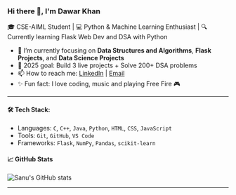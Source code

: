 ### Hi there 👋, I'm Dawar Khan

🎓 CSE-AIML Student | 💻 Python & Machine Learning Enthusiast | 🔍 Currently learning Flask Web Dev and DSA with Python

- 🌱 I’m currently focusing on **Data Structures and Algorithms**, **Flask Projects**, and **Data Science Projects**
- 🔭 2025 goal: Build 3 live projects + Solve 200+ DSA problems
- 📫 How to reach me: [LinkedIn](https://linkedin.com/in/your-profile) | [Email](dawarkhan043@email.com)
- ✨ Fun fact: I love coding, music and playing Free Fire 🎮

---

#### 🛠️ Tech Stack:
- Languages: `C`, `C++`, `Java`, `Python`, `HTML`, `CSS`, `JavaScript`
- Tools: `Git`, `GitHub`, `VS Code`
- Frameworks: `Flask`, `NumPy`, `Pandas`, `scikit-learn`

#### 📈 GitHub Stats
![Sanu's GitHub stats](https://camo.githubusercontent.com/be5bed2db3da023e1e4c7889396a9222167abac53c9947b60f064a4d1bb6aa69/68747470733a2f2f6769746875622d726561646d652d73746174732e76657263656c2e6170702f6170693f757365726e616d653d73616e752d61692673686f775f69636f6e733d74727565267468656d653d7261646963616c)

---

